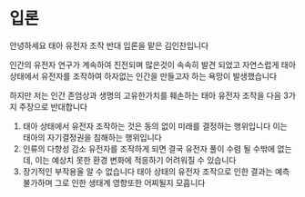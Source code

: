 # 입론 

안녕하세요 태아 유전자 조작 반대 입론을 맡은 김인찬입니다

인간의 유전자 연구가 계속하여 진전되며 많은것이 속속히 발견 되었고  자연스럽게 태아 상태에서 유전자를 조작하여 하자없는 인간을 만들고자 하는 욕망이 발생했습니다

하지만 저는 인간 존엄상과 생명의 고유한가치를 훼손하는 태아 유전자 조작을 다음 3가지 주장으로 반대합니다

1.  태아 상태에서 유전자 조작하는 것은 동의 없이 미래를 결정하는 행위입니다
   이는 태아의 자기결정권을 침해하는 행위입니다 
2. 인류의 다향성 감소
   유전자를 조작하게 되면 결국 유전자 풀이 수렴 될 수밖에 없는데, 이는 예상치 못한 환경 변화에 적응하기 어려워질 수 있습니다
3. 장기적인 부작용울 알 수 없습니다 
   태아 상태의 유전자 조작으로 인한 결과는 예측 불가하며
   그로 인한 생태계 영향또한 어찌될지 모흡니다